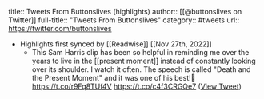 title:: Tweets From Buttonslives (highlights)
author:: [[@buttonslives on Twitter]]
full-title:: "Tweets From Buttonslives"
category:: #tweets
url:: https://twitter.com/buttonslives

- Highlights first synced by [[Readwise]] [[Nov 27th, 2022]]
	- This Sam Harris clip has been so helpful in reminding me over the years to live in the [[present moment]] instead of constantly looking over its shoulder. I watch it often. The speech is called "Death and the Present Moment" and it was one of his best!💜https://t.co/r9Fq8TUf4V https://t.co/c4f3CRGQe7 ([View Tweet](https://twitter.com/buttonslives/status/1596173047995957249))